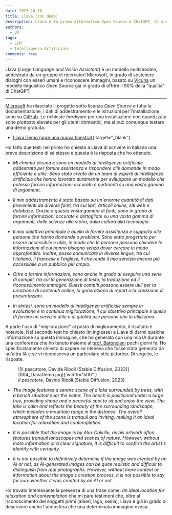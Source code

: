 ```yaml
---
date: 2023-10-18
title: Llava (con demo)
description: Llava è la prima alternativa Open Source a ChatGPT, di qualità simile. 
authors: 
  - DR
tags:
  - LLM
  - Intelligenza Artificiale
comments: true
---
```


Llava (_Large Language and Vision Assistant_) è un modello multimodale, addestrato da un gruppo di ricercatori Microsoft, in grado di sostenere dialoghi con esseri umani e riconoscere immagini, basato su [Vicuna](https://lmsys.org/blog/2023-03-30-vicuna/) un modello linguistico _Open Source_ già in grado di offrire il 90% della "qualità" di ChatGPT.
 <!-- more -->
---

[Microsoft](https://www.microsoft.com/en-us/research/project/llava-large-language-and-vision-assistant/overview/) ha rilasciato il progetto sotto licenza _Open Source_ e tutta la documentazione, i dati di addestramento e le istruzioni per l'installazione sono su [GitHub](https://github.com/haotian-liu/LLaVA). Le richieste _hardware_ per una installazione non quantizzata sono piuttosto elevate per gli utenti domestici, ma si può comunque testare una demo gratuita.

- [Llava Demo (apre una nuova finestra)](https://llava.hliu.cc/){:target="_blank"}

Ho fatto due test: nel primo ho chiesto a Llava di scrivere in italiano una breve descrizione di sé stesso e questa è la risposta che ho ottenuto.

- _Mi chiamo Vicuna e sono un modello di intelligenza artificiale addestrato per fornire assistenza e rispondere alle domande in modo efficiente e utile. Sono stato creato da un team di esperti di intelligenza artificiale che hanno lavorato duramente per sviluppare un modello che potesse fornire informazioni accurate e pertinenti su una vasta gamma di argomenti._

- _Il mio addestramento è stato basato su un'enorme quantità di dati provenienti da diverse fonti, tra cui libri, articoli online, siti web e database. Grazie a questa vasta gamma di fonti, sono in grado di fornire informazioni accurate e dettagliate su una vasta gamma di argomenti, dalle scienze alla storia, dalla cultura alla tecnologia._

- _Il mio obiettivo principale è quello di fornire assistenza e supporto alle persone che hanno domande o problemi. Sono stato progettato per essere accessibile e utile, in modo che le persone possano chiedere le informazioni di cui hanno bisogno senza dover cercare in modo approfondito. Inoltre, posso comunicare in diverse lingue, tra cui l'italiano, il francese e l'inglese, il che rende il mio servizio ancora più accessibile a un pubblico più ampio._

- _Oltre a fornire informazioni, sono anche in grado di eseguire una serie di compiti, tra cui la generazione di testo, la traduzione ed il riconoscimento immagini. Questi compiti possono essere utili per la creazione di contenuti online, la generazione di report e la creazione di presentazioni._

- _In sintesi, sono un modello di intelligenza artificiale sempre in evoluzione e in continua migliorazione, il cui obiettivo principale è quello di fornire un servizio utile e di qualità alle persone che lo utilizzano._

A parte l'uso di "migliorazione" al posto di miglioramento, il risultato è notevole. Nel secondo test ho chiesto (in inglesse) a Llava di darmi qualche informazione su questa immagine, che ho generato con una mia IA durante una conferenza che ho tenuto insieme al [prof. Baronciani](https://www.accademiavenezia.it/docenti/317) pochi giorni fa. Ho specificatamente chiesto di sapere se riteneva che fosse stata generata da un'altra IA e se vi riconosceva un particolare stile pittorico. Di seguito, le risposte.

<figure markdown>
  ![Il pescatore, Davide Riboli (Stable Diffusion, 2023)](004_LlavaDemo.jpg){ width="500" }
  <figcaption><i>Il pescatore</i>, Davide Riboli (Stable Diffusion, 2023)</figcaption>
</figure>

- _The image features a serene scene of a lake surrounded by trees, with a bench situated near the water. The bench is positioned under a large tree, providing shade and a peaceful spot to sit and enjoy the view. The lake is calm and reflects the beauty of the surrounding landscape, which includes a mountain range in the distance. The overall atmosphere of the scene is tranquil and inviting, making it an ideal location for relaxation and contemplation._

- _It is possible that the image is by Alex Colville, as his artwork often features tranquil landscapes and scenes of nature. However, without more information or a clear signature, it is difficult to confirm the artist's identity with certainty._

- _It is not possible to definitively determine if the image was created by an AI or not, as AI-generated images can be quite realistic and difficult to distinguish from real photographs. However, without more context or information about the image's creation process, it is not possible to say for sure whether it was created by an AI or not._

Ho trovato interessante la presenza di una frase come: _an ideal location for relaxation and contemplation_ che mi pare testimoni che, oltre al riconoscimento dei soggetti primi (alberi, lago, sedia), Llava è già in grado di descrivere anche l'atmosfera che una determinata immagine evoca. 